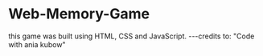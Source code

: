 # Web-Memory-Game
this game was built using HTML, CSS and JavaScript.
---credits to: "Code with ania kubow"
